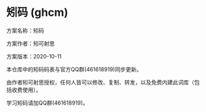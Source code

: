 # 矧码 (ghcm)
方案名称：矧码

方案作者：矧可射思  

方案版本：2020-10-11

本仓库中的矧码码表与官方QQ群(461618919)同步更新。

由作者矧可射思授权，任何人皆可以修改、复制、转发，以及免费内建此词库（包括收费使用）。

学习矧码请加QQ群(461618919)。
